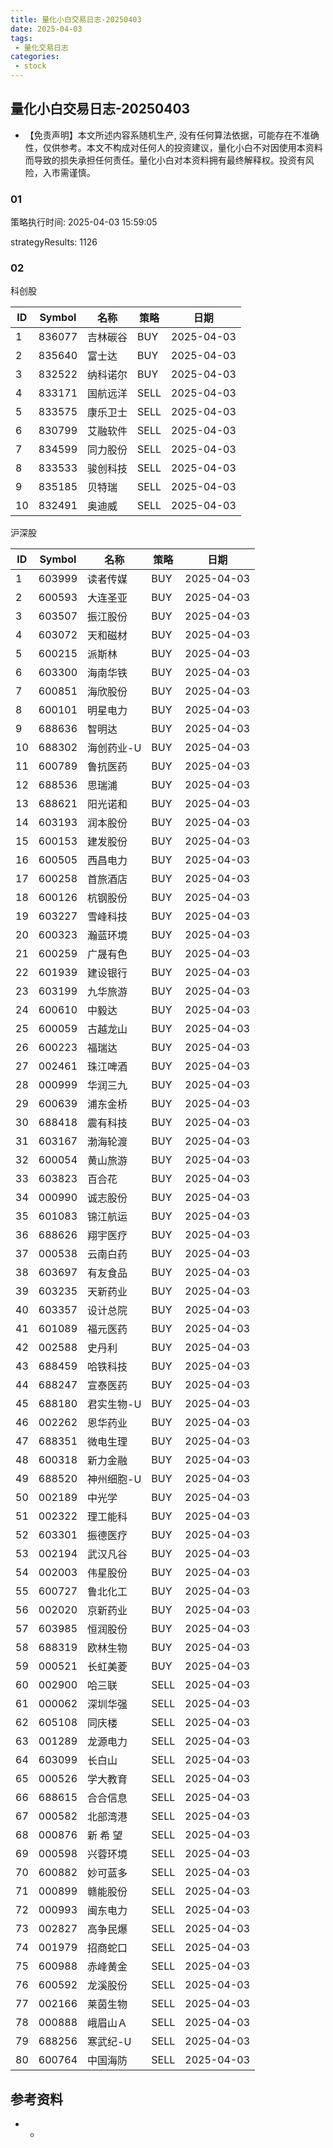 ```yaml
---
title: 量化小白交易日志-20250403
date: 2025-04-03
tags:
 - 量化交易日志
categories: 
 - stock
---
```


## 量化小白交易日志-20250403

- 【免责声明】本文所述内容系随机生产, 没有任何算法依据，可能存在不准确性，仅供参考。本文不构成对任何人的投资建议，量化小白不对因使用本资料而导致的损失承担任何责任。量化小白对本资料拥有最终解释权。投资有风险，入市需谨慎。

### 01

策略执行时间: 2025-04-03 15:59:05

strategyResults: 1126

### 02

科创股

|ID|Symbol|名称|策略|日期|
| ---- | ---- | ---- | ---- | ---- |
|1|836077|吉林碳谷|BUY|2025-04-03|
|2|835640|富士达|BUY|2025-04-03|
|3|832522|纳科诺尔|BUY|2025-04-03|
|4|833171|国航远洋|SELL|2025-04-03|
|5|833575|康乐卫士|SELL|2025-04-03|
|6|830799|艾融软件|SELL|2025-04-03|
|7|834599|同力股份|SELL|2025-04-03|
|8|833533|骏创科技|SELL|2025-04-03|
|9|835185|贝特瑞|SELL|2025-04-03|
|10|832491|奥迪威|SELL|2025-04-03|

沪深股

|ID|Symbol|名称|策略|日期|
| ---- | ---- | ---- | ---- | ---- |
|1|603999|读者传媒|BUY|2025-04-03|
|2|600593|大连圣亚|BUY|2025-04-03|
|3|603507|振江股份|BUY|2025-04-03|
|4|603072|天和磁材|BUY|2025-04-03|
|5|600215|派斯林|BUY|2025-04-03|
|6|603300|海南华铁|BUY|2025-04-03|
|7|600851|海欣股份|BUY|2025-04-03|
|8|600101|明星电力|BUY|2025-04-03|
|9|688636|智明达|BUY|2025-04-03|
|10|688302|海创药业-U|BUY|2025-04-03|
|11|600789|鲁抗医药|BUY|2025-04-03|
|12|688536|思瑞浦|BUY|2025-04-03|
|13|688621|阳光诺和|BUY|2025-04-03|
|14|603193|润本股份|BUY|2025-04-03|
|15|600153|建发股份|BUY|2025-04-03|
|16|600505|西昌电力|BUY|2025-04-03|
|17|600258|首旅酒店|BUY|2025-04-03|
|18|600126|杭钢股份|BUY|2025-04-03|
|19|603227|雪峰科技|BUY|2025-04-03|
|20|600323|瀚蓝环境|BUY|2025-04-03|
|21|600259|广晟有色|BUY|2025-04-03|
|22|601939|建设银行|BUY|2025-04-03|
|23|603199|九华旅游|BUY|2025-04-03|
|24|600610|中毅达|BUY|2025-04-03|
|25|600059|古越龙山|BUY|2025-04-03|
|26|600223|福瑞达|BUY|2025-04-03|
|27|002461|珠江啤酒|BUY|2025-04-03|
|28|000999|华润三九|BUY|2025-04-03|
|29|600639|浦东金桥|BUY|2025-04-03|
|30|688418|震有科技|BUY|2025-04-03|
|31|603167|渤海轮渡|BUY|2025-04-03|
|32|600054|黄山旅游|BUY|2025-04-03|
|33|603823|百合花|BUY|2025-04-03|
|34|000990|诚志股份|BUY|2025-04-03|
|35|601083|锦江航运|BUY|2025-04-03|
|36|688626|翔宇医疗|BUY|2025-04-03|
|37|000538|云南白药|BUY|2025-04-03|
|38|603697|有友食品|BUY|2025-04-03|
|39|603235|天新药业|BUY|2025-04-03|
|40|603357|设计总院|BUY|2025-04-03|
|41|601089|福元医药|BUY|2025-04-03|
|42|002588|史丹利|BUY|2025-04-03|
|43|688459|哈铁科技|BUY|2025-04-03|
|44|688247|宣泰医药|BUY|2025-04-03|
|45|688180|君实生物-U|BUY|2025-04-03|
|46|002262|恩华药业|BUY|2025-04-03|
|47|688351|微电生理|BUY|2025-04-03|
|48|600318|新力金融|BUY|2025-04-03|
|49|688520|神州细胞-U|BUY|2025-04-03|
|50|002189|中光学|BUY|2025-04-03|
|51|002322|理工能科|BUY|2025-04-03|
|52|603301|振德医疗|BUY|2025-04-03|
|53|002194|武汉凡谷|BUY|2025-04-03|
|54|002003|伟星股份|BUY|2025-04-03|
|55|600727|鲁北化工|BUY|2025-04-03|
|56|002020|京新药业|BUY|2025-04-03|
|57|603985|恒润股份|BUY|2025-04-03|
|58|688319|欧林生物|BUY|2025-04-03|
|59|000521|长虹美菱|BUY|2025-04-03|
|60|002900|哈三联|SELL|2025-04-03|
|61|000062|深圳华强|SELL|2025-04-03|
|62|605108|同庆楼|SELL|2025-04-03|
|63|001289|龙源电力|SELL|2025-04-03|
|64|603099|长白山|SELL|2025-04-03|
|65|000526|学大教育|SELL|2025-04-03|
|66|688615|合合信息|SELL|2025-04-03|
|67|000582|北部湾港|SELL|2025-04-03|
|68|000876|新 希 望|SELL|2025-04-03|
|69|000598|兴蓉环境|SELL|2025-04-03|
|70|600882|妙可蓝多|SELL|2025-04-03|
|71|000899|赣能股份|SELL|2025-04-03|
|72|000993|闽东电力|SELL|2025-04-03|
|73|002827|高争民爆|SELL|2025-04-03|
|74|001979|招商蛇口|SELL|2025-04-03|
|75|600988|赤峰黄金|SELL|2025-04-03|
|76|600592|龙溪股份|SELL|2025-04-03|
|77|002166|莱茵生物|SELL|2025-04-03|
|78|000888|峨眉山Ａ|SELL|2025-04-03|
|79|688256|寒武纪-U|SELL|2025-04-03|
|80|600764|中国海防|SELL|2025-04-03|

## 参考资料

- -